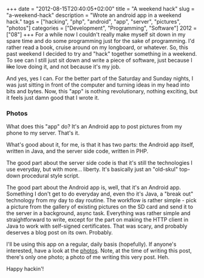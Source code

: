 +++
date = "2012-08-15T20:40:05+02:00"
title = "A weekend hack"
slug = "a-weekend-hack"
description = "Wrote an android app in a weekend hack."
tags = ["hacking", "php", "android", "app", "server", "pictures", "photos"]
categories = ["Development", "Programming", "Software"]
2012 = ["08"]
+++
For a while now I couldn't really make myself sit down in my spare time and do some programming just for the sake of programming. I'd rather read a book, cruise around on my longboard, or whatever. So, this past weekend I decided to try and "hack" together something in a weekend. To see can I still just sit down and write a piece of software, just because I <strike>like</strike> love doing it, and not because it's my job.

And yes, yes I can. For the better part of the Saturday and Sunday nights, I was just sitting in front of the computer and turning ideas in my head into bits and bytes. Now, this "app" is nothing revolutionary, nothing exciting, but it feels just damn good that I wrote it.

<h3>Photos</h3>

What does this "app" do? It's an Android app to post pictures from my phone to my server. That's it.

What's good about it, for me, is that it has two parts: the Android app itself, written in Java, and the server side code, written in PHP.

The good part about the server side code is that it's still the technologies I use everyday, but with more... liberty. It's basically just an "old-skul" top-down procedural style script.

The good part about the Android app is, well, that it's an Android app. Something I don't get to do everyday and, even tho it's Java, a "break out" technology from my day to day routine. The workflow is rather simple - pick a picture from the gallery of existing pictures on the SD card and send it to the server in a background, async task. Everything was rather simple and straightforward to write, except for the part on making the HTTP client in Java to work with self-signed certificates. That was scary, and probably deserves a blog post on its own. Probably.

I'll be using this app on a regular, daily basis (hopefully). If anyone's interested, have a look at the <a href="http://robertbasic.com/photos/">photos</a>. Note, at the time of writing this post, there's only one photo; a photo of me writing this very post. Heh.

Happy hackin'!
